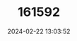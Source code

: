 ---
title: "161592"
category: "Fenestraja mamillidens"
draft: false
date: 2024-02-22 13:03:52
languages:
  English: ["Prickly Skate"]
---